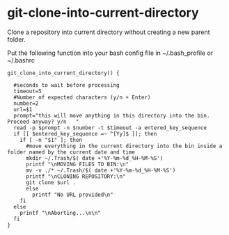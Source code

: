 # git-clone-into-current-directory

Clone a repository into current directory without creating a new parent folder.

Put the following function into your bash config file in ~/.bash_profile or ~/.bashrc
```
git_clone_into_current_directory() {

  #seconds to wait before processing
  timeout=5
  #Number of expected characters (y/n + Enter)
  number=2
  url=$1
  prompt="this will move anything in this directory into the bin. Proceed anyway? y/n   "
  read -p $prompt -n $number -t $timeout -a entered_key_sequence
  if [[ $entered_key_sequence =~ ^[Yy]$ ]]; then
    if [ -n "$1" ]; then
      #move everything in the current directory into the bin inside a folder named by the current date and time
      mkdir ~/.Trash/$( date +'%Y-%m-%d_%H-%M-%S')
      printf "\nMOVING FILES TO BIN:\n"
      mv -v ./* ~/.Trash/$( date +'%Y-%m-%d_%H-%M-%S')
      printf "\nCLONING REPOSITORY:\n"
      git clone $url .
      else
        printf "No URL provided\n"
    fi
  else
    printf "\nAborting...\n\n"
  fi
}
```

